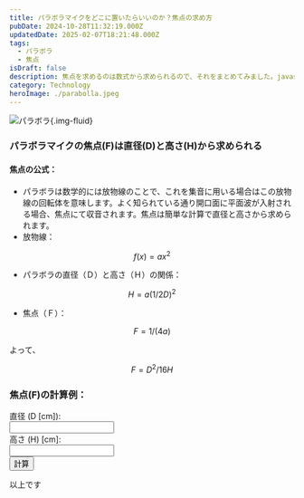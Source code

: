 ```yaml
---
title: パラボラマイクをどこに置いたらいいのか？焦点の求め方
pubDate: 2024-10-28T11:32:19.000Z
updatedDate: 2025-02-07T18:21:48.000Z
tags:
  - パラボラ
  - 焦点
isDraft: false
description: 焦点を求めるのは数式から求められるので、それをまとめてみました。javascriptで計算式を載せました。
category: Technology
heroImage: ./parabolla.jpeg
---
```




![パラボラ](https://object-storage.tyo2.conoha.io/v1/nc_938a9d00d6004f1390c354d4a15ef25b/blog-astro-assets/blog-images/D0801547C7B545DDA8B605047AC98D69/parabolla.jpeg){.img-fluid}



### パラボラマイクの焦点(F)は直径(D)と高さ(H)から求められる

#### 焦点の公式：

- パラボラは数学的には放物線のことで、これを集音に用いる場合はこの放物線の回転体を意味します。よく知られている通り開口面に平面波が入射される場合、焦点にて収音されます。焦点は簡単な計算で直径と高さから求められます。
- 放物線：

$$ f(x) = ax^2 $$

- パラボラの直径（Ｄ）と高さ（Ｈ）の関係：

$$H=a(1/2 D)^2$$

- 焦点（Ｆ）：

$$F=1/(4a)$$

よって、

$$F=D^2/16H$$

### 焦点(F)の計算例：
<div class="row">
<label class="col-sm-5" for="diameter">直径 (D [cm]):</label>
<div  class="col-sm-5">
<input class="form-control" id="diameter" type="number" step="any">
</div>
</div>
<div class="row">
<label class="col-sm-5">高さ (H) [cm]:</label>
<div  class="col-sm-5">
<input class="form-control" id="height" type="number" step="any">
</div>
</div>

<div class="row">
  <button type="button" class="col-sm-5 btn btn-primary" onclick="calculateF()">計算</button>
  <span class="col-sm-5 bg-dark-subtle mx-3" id="result"></span>
</div>

<script>
function calculateF() {
const diameter = parseFloat(document.getElementById("diameter").value);
const height = parseFloat(document.getElementById("height").value); 
if (isNaN(diameter) || isNaN(height) || height === 0) {
document.getElementById("result").textContent = "有効な数値を入力してください。";
return;
}
const F = (Math.pow(diameter, 2)) / (16 * height);             // 結果の表示 
document.getElementById("result").textContent = `Fの値: ${F.toFixed(2)} [cm]`;
}
</script>







以上です

   
